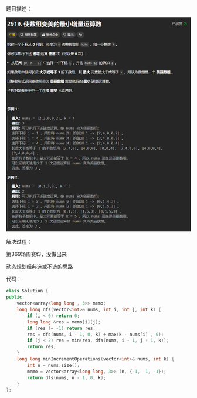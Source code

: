 题目描述：

![image](/algorithmn/dynamic_programming/image/image104.png)

解决过程：

第369场周赛t3，没做出来

动态规划经典选或不选的思路

代码：

```cpp
class Solution {
public:
    vector<array<long long , 3>> memo;
    long long dfs(vector<int>& nums, int i, int j, int k) {
        if (i < 0) return 0;
        long long &res = memo[i][j];
        if (res != -1) return res;
        res = dfs(nums, i - 1, 0, k) + max(k - nums[i] , 0);
        if (j < 2) res = min(res, dfs(nums, i - 1, j + 1, k));
        return res;
    }
    long long minIncrementOperations(vector<int>& nums, int k) {
        int n = nums.size();
        memo = vector<array<long long, 3>> (n, {-1, -1, -1});
        return dfs(nums, n - 1, 0, k);
    }
};
```
